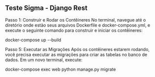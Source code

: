 ## Teste Sigma - Django Rest


Passo 1: Construir e Rodar os Contêineres
No terminal, navegue até o diretório onde estão seus arquivos Dockerfile e docker-compose.yml, e execute o seguinte comando para construir e iniciar os contêineres:

docker-compose up --build


Passo 5: Executar as Migrações
Após os contêineres estarem rodando, você precisa executar as migrações para criar as tabelas no banco de dados. Em um novo terminal, execute:

docker-compose exec web python manage.py migrate
